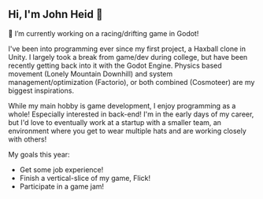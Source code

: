 ## Hi, I'm John Heid 👋
 🚗 I’m currently working on a racing/drifting game in Godot!
 
I've been into programming ever since my first project, a Haxball clone in Unity. I largely took a break from game/dev during college, but have been recently getting back into it with the Godot Engine. Physics based movement (Lonely Mountain Downhill) and system management/optimization (Factorio), or both combined (Cosmoteer) are my biggest inspirations.

While my main hobby is game development, I enjoy programming as a whole! Especially interested in back-end! I'm in the early days of my career, but I'd love to eventually work at a startup with a smaller team, an environment where you get to wear multiple hats and are working closely with others!

My goals this year:
- Get some job experience!
- Finish a vertical-slice of my game, Flick!
- Participate in a game jam!
